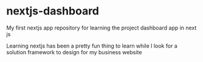 # nextjs-dashboard
My first nextjs app repository for learning the project dashboard app in next js

Learning nextjs has been a pretty fun thing to learn while I look for a solution framework to design for my business website
